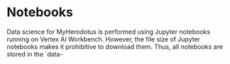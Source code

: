 # Notebooks

Data science for MyHerodotus is performed using Jupyter notebooks running on Vertex AI Workbench. However, the file size of Jupyter notebooks makes it prohibitive to download them. Thus, all notebooks are stored in the `data-
